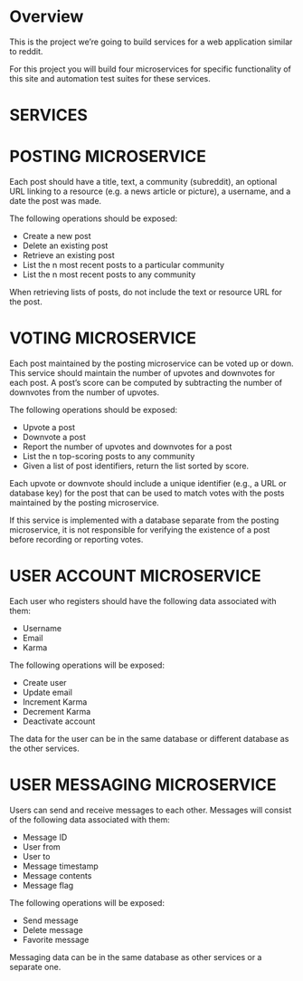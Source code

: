 # Overview

This is the project we’re going to build services for a web application
similar to reddit.

For this project you will build four microservices for specific functionality of this site and automation test suites for these services.

# SERVICES
# POSTING MICROSERVICE
Each post should have a title, text, a community (subreddit), an optional URL linking to a resource (e.g. a news article or picture), a username, and a date the post was made.

The following operations should be exposed:
- Create a new post
- Delete an existing post
- Retrieve an existing post
- List the n most recent posts to a particular community
- List the n most recent posts to any community

When retrieving lists of posts, do not include the text or resource URL for the post.

# VOTING MICROSERVICE
Each post maintained by the posting microservice can be voted up or down. This service should maintain the number of upvotes and downvotes for each post. A post’s score can be computed by subtracting the number of downvotes from the number of upvotes.

The following operations should be exposed:
- Upvote a post
- Downvote a post
- Report the number of upvotes and downvotes for a post
- List the n top-scoring posts to any community
- Given a list of post identifiers, return the list sorted by score.

Each upvote or downvote should include a unique identifier (e.g., a URL or database key) for the post that can be used to match votes with the posts maintained by the posting microservice.

If this service is implemented with a database separate from the posting microservice, it is not responsible for verifying the existence of a post before recording or reporting votes.

# USER ACCOUNT MICROSERVICE
Each user who registers should have the following data associated with them:
- Username
- Email
- Karma

The following operations will be exposed:
- Create user
- Update email
- Increment Karma
- Decrement Karma
- Deactivate account

The data for the user can be in the same database or different database as the other services.

# USER MESSAGING MICROSERVICE

Users can send and receive messages to each other. Messages will consist of the following data associated with them:
- Message ID
- User from
- User to
- Message timestamp
- Message contents
- Message flag

The following operations will be exposed:
- Send message
- Delete message
- Favorite message

Messaging data can be in the same database as other services or a separate one.




